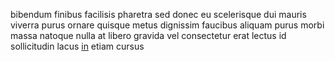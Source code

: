 bibendum finibus facilisis pharetra sed donec eu scelerisque dui mauris viverra
purus ornare quisque metus dignissim faucibus aliquam purus morbi massa natoque
nulla at libero gravida vel consectetur erat lectus id sollicitudin lacus
[in](generated_webpages/diam4.md) etiam cursus